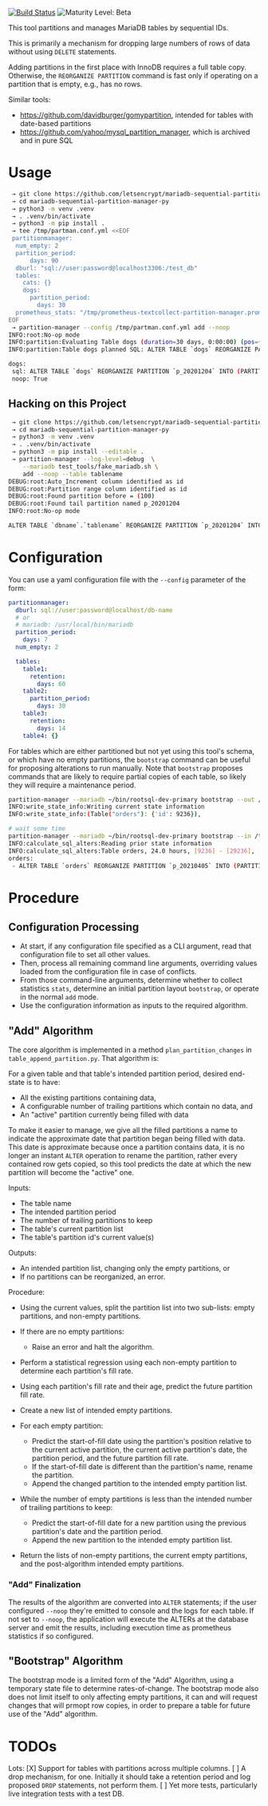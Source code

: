 [![Build Status](https://circleci.com/gh/letsencrypt/mariadb-sequential-partition-manager-py.svg?style=shield)](https://circleci.com/gh/letsencrypt/mariadb-sequential-partition-manager-py)
![Maturity Level: Beta](https://img.shields.io/badge/maturity-beta-blue.svg)

This tool partitions and manages MariaDB tables by sequential IDs.

This is primarily a mechanism for dropping large numbers of rows of data without using `DELETE` statements.

Adding partitions in the first place with InnoDB requires a full table copy. Otherwise, the `REORGANIZE PARTITION` command is fast only if operating on a partition that is empty, e.g., has no rows.

Similar tools:
* https://github.com/davidburger/gomypartition, intended for tables with date-based partitions
* https://github.com/yahoo/mysql_partition_manager, which is archived and in pure SQL

# Usage

```sh
 → git clone https://github.com/letsencrypt/mariadb-sequential-partition-manager-py.git
 → cd mariadb-sequential-partition-manager-py
 → python3 -m venv .venv
 → . .venv/bin/activate
 → python3 -m pip install .
 → tee /tmp/partman.conf.yml <<EOF
 partitionmanager:
  num_empty: 2
  partition_period:
      days: 90
  dburl: "sql://user:password@localhost3306:/test_db"
  tables:
    cats: {}
    dogs:
      partition_period:
        days: 30
  prometheus_stats: "/tmp/prometheus-textcollect-partition-manager.prom"
EOF
 → partition-manager --config /tmp/partman.conf.yml add --noop
INFO:root:No-op mode
INFO:partition:Evaluating Table dogs (duration=30 days, 0:00:00) (pos={'id': 150})
INFO:partition:Table dogs planned SQL: ALTER TABLE `dogs` REORGANIZE PARTITION `p_20201204` INTO (PARTITION `p_20210422` VALUES LESS THAN (221), PARTITION `p_20210522` VALUES LESS THAN MAXVALUE);

dogs:
 sql: ALTER TABLE `dogs` REORGANIZE PARTITION `p_20201204` INTO (PARTITION `p_20210422` VALUES LESS THAN (221), PARTITION `p_20210522` VALUES LESS THAN MAXVALUE);
 noop: True
```


## Hacking on this Project

```sh
 → git clone https://github.com/letsencrypt/mariadb-sequential-partition-manager-py.git
 → cd mariadb-sequential-partition-manager-py
 → python3 -m venv .venv
 → . .venv/bin/activate
 → python3 -m pip install --editable .
 → partition-manager --log-level=debug  \
    --mariadb test_tools/fake_mariadb.sh \
    add --noop --table tablename
DEBUG:root:Auto_Increment column identified as id
DEBUG:root:Partition range column identified as id
DEBUG:root:Found partition before = (100)
DEBUG:root:Found tail partition named p_20201204
INFO:root:No-op mode

ALTER TABLE `dbname`.`tablename` REORGANIZE PARTITION `p_20201204` INTO (PARTITION `p_20201204` VALUES LESS THAN (3101009), PARTITION `p_20210122` VALUES LESS THAN MAXVALUE);

```

# Configuration
You can use a yaml configuration file with the `--config` parameter of the form:
```yaml
partitionmanager:
  dburl: sql://user:password@localhost/db-name
  # or
  # mariadb: /usr/local/bin/mariadb
  partition_period:
    days: 7
  num_empty: 2

  tables:
    table1:
      retention:
        days: 60
    table2:
      partition_period:
        days: 30
    table3:
      retention:
        days: 14
    table4: {}
```

For tables which are either partitioned but not yet using this tool's schema, or which have no empty partitions, the `bootstrap` command can be useful for proposing alterations to run manually. Note that `bootstrap` proposes commands that are likely to require partial copies of each table, so likely they will require a maintenance period.

```sh
partition-manager --mariadb ~/bin/rootsql-dev-primary bootstrap --out /tmp/bootstrap.yml --table orders
INFO:write_state_info:Writing current state information
INFO:write_state_info:(Table("orders"): {'id': 9236}),

# wait some time
partition-manager --mariadb ~/bin/rootsql-dev-primary bootstrap --in /tmp/bootstrap.yml --table orders
INFO:calculate_sql_alters:Reading prior state information
INFO:calculate_sql_alters:Table orders, 24.0 hours, [9236] - [29236], [20000] pos_change, [832.706363653845]/hour
orders:
 - ALTER TABLE `orders` REORGANIZE PARTITION `p_20210405` INTO (PARTITION `p_20210416` VALUES LESS THAN (30901), PARTITION `p_20210516` VALUES LESS THAN (630449), PARTITION `p_20210615` VALUES LESS THAN MAXVALUE);

```

# Procedure

## Configuration Processing

- At start, if any configuration file specified as a CLI argument, read that configuration file to set all other values.
- Then, process all remaining command line arguments, overriding values loaded from the configuration file in case of conflicts.
- From those command-line arguments, determine whether to collect statistics `stats`, determine an initial partition layout `bootstrap`, or operate in the normal `add` mode.
- Use the configuration information as inputs to the required algorithm.

## "Add" Algorithm

The core algorithm is implemented in a method `plan_partition_changes` in `table_append_partition.py`. That algorithm is:

For a given table and that table's intended partition period, desired end-state is to have:
- All the existing partitions containing data,
- A configurable number of trailing partitions which contain no data, and
- An "active" partition currently being filled with data

To make it easier to manage, we give all the filled partitions a name to indicate the approximate date that partition began being filled with data. This date is approximate because once a partition contains data, it is no longer an instant `ALTER` operation to rename the partition, rather every contained row gets copied, so this tool predicts the date at which the new partition will become the "active" one.

Inputs:
- The table name
- The intended partition period
- The number of trailing partitions to keep
- The table's current partition list
- The table's partition id's current value(s)

Outputs:
- An intended partition list, changing only the empty partitions, or
- If no partitions can be reorganized, an error.

Procedure:
- Using the current values, split the partition list into two sub-lists: empty partitions, and non-empty partitions.
- If there are no empty partitions:
  - Raise an error and halt the algorithm.

- Perform a statistical regression using each non-empty partition to determine each partition's fill rate.
- Using each partition's fill rate and their age, predict the future partition fill rate.
- Create a new list of intended empty partitions.
- For each empty partition:
  - Predict the start-of-fill date using the partition's position relative to the current active partition, the current active partition's date, the partition period, and the future partition fill rate.
  - If the start-of-fill date is different than the partition's name, rename the partition.
  - Append the changed partition to the intended empty partition list.
- While the number of empty partitions is less than the intended number of trailing partitions to keep:
  - Predict the start-of-fill date for a new partition using the previous partition's date and the partition period.
  - Append the new partition to the intended empty partition list.
- Return the lists of non-empty partitions, the current empty partitions, and the post-algorithm intended empty partitions.

### "Add" Finalization

The results of the algorithm are converted into `ALTER` statements; if the user configured `--noop` they're emitted to console and the logs for each table. If not set to `--noop`, the application will execute the ALTERs at the database server and emit the results, including execution time as prometheus statistics if so configured.

## "Bootstrap" Algorithm

The bootstrap mode is a limited form of the "Add" Algorithm, using a temporary state file to determine rates-of-change. The bootstrap mode also does not limit itself to only affecting empty partitions, it can and will request changes that will prmopt row copies, in order to prepare a table for future use of the "Add" algorithm.

# TODOs

Lots:
[X] Support for tables with partitions across multiple columns.
[ ] A drop mechanism, for one. Initially it should take a retention period and log proposed `DROP` statements, not perform them.
[ ] Yet more tests, particularly live integration tests with a test DB.
